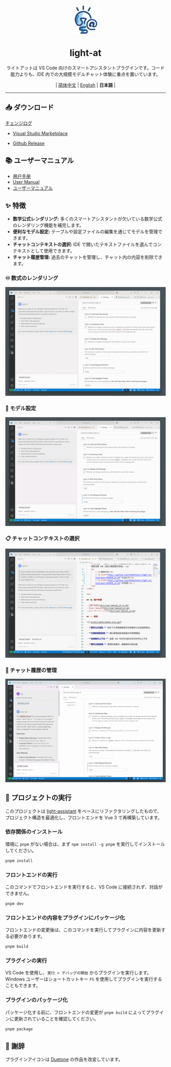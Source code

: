 <div align="center">
    <img src="assets/icons/light-at.png" width="90px" height="90px"/>
    <h1 align="center">light-at</h1>
    <p>ライトアットは VS Code 向けのスマートアシスタントプラグインです。コード能力よりも、IDE 内での大規模モデルチャット体験に重点を置いています。</p>
    <p>
        | <a href="https://github.com/HiMeditator/light-at/blob/main/README.md">简体中文</a>
        | <a href="https://github.com/HiMeditator/light-at/blob/main/README_en.md">English</a>
        | <b>日本語</b> |
    </p>
</div>

<hr>

## 📥 ダウンロード

<a href="https://github.com/HiMeditator/light-at/blob/main/packages/extension/CHANGELOG.md">チェンジログ</a>

- [Visual Studio Marketplace](https://marketplace.visualstudio.com/items?itemName=himeditator.light-at)

- [Github Release](https://github.com/HiMeditator/light-at/releases)

## 📚 ユーザーマニュアル

- [用户手册](docs/user-manual_zh-cn.md)
- [User Manual](docs/user-manual_en.md)
- [ユーザーマニュアル](docs/user-manual_ja.md)

## ✨ 特徴

- **数学公式レンダリング:** 多くのスマートアシスタントが欠いている数学公式のレンダリング機能を補完します。
- **便利なモデル設定:** テーブルや設定ファイルの編集を通じてモデルを管理できます。
- **チャットコンテキストの選択:** IDE で開いたテキストファイルを選んでコンテキストとして使用できます。
- **チャット履歴管理:** 過去のチャットを管理し、チャット内の内容を削除できます。

### ♾️ 数式のレンダリング

![](assets/media/render.gif)

### 📝 モデル設定

![](assets/media/model.gif)

### 📋 チャットコンテキストの選択

![](assets/media/context.gif)

### 💬 チャット履歴の管理

![](assets/media/history.gif)


## 🚀 プロジェクトの実行

このプロジェクトは [light-assistant](https://github.com/HiMeditator/light-assistant) をベースにリファクタリングしたもので、プロジェクト構造を最適化し、フロントエンドを Vue 3 で再構築しています。

### 依存関係のインストール

環境に `pnpm` がない場合は、まず `npm install -g pnpm` を実行してインストールしてください。

```bash
pnpm install
```

### フロントエンドの実行

このコマンドでフロントエンドを実行すると、VS Code に接続されず、対話ができません。

```bash
pnpm dev
```

### フロントエンドの内容をプラグインにパッケージ化

フロントエンドの変更後は、このコマンドを実行してプラグインに内容を更新する必要があります。

```bash
pnpm build
```

### プラグインの実行

VS Code を使用し、`実行 > デバッグの開始` からプラグインを実行します。Windows ユーザーはショートカットキー `F5` を使用してプラグインを実行することもできます。

### プラグインのパッケージ化

パッケージ化する前に、フロントエンドの変更が `pnpm build` によってプラグインに更新されていることを確認してください。

```bash
pnpm package
```

## 👏 謝辞

プラグインアイコンは [Duetone](assets/icons/credits.md) の作品を改変しています。